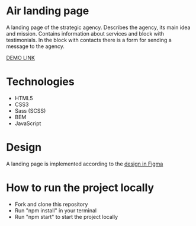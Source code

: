 # Air landing page

  A landing page of the strategic agency. Describes the agency, its main idea and mission. Contains information about services and block with testimonials. In the block with contacts there is a form for sending a message to the agency.

  [DEMO LINK](https://OlhaArama.github.io/air/)

# Technologies

  - HTML5
  - CSS3
  - Sass (SCSS)
  - BEM
  - JavaScript

# Design

   A landing page is implemented according to the [design in Figma](https://www.figma.com/file/7qwsWggv9BAxMi2VPhBuPr/Air-(formerly-Dia))

# How to run the project locally

  - Fork and clone this repository
  - Run "npm install" in your terminal
  - Run "npm start" to start the project locally
